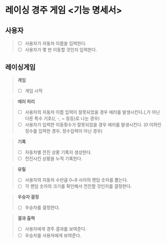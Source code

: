 # 레이싱 경주 게임 <기능 명세서>

## 사용자
> - [ ] 사용자가 자동차 이름을 입력한다.
> - [ ] 사용자가 몇 번 이동할 것인지 입력한다.

## 레이싱게임
> **게임**
> - [ ] 게임 시작

> **에러 처리**
> - [ ] 사용자의 자동차 이름 입력이 잘못되었을 경우 에러를 발생시킨다.(,가 아닌 다른 특수 기호(/, -, ~ 등등)로 나눈 경우)
> - [ ] 사용자가 입력한 이동횟수가 잘못되었을 경우 에러를 발생시킨다. (0 이하인 정수를 입력한 경우, 정수입력이 아닌 경우)

> **기록**
> - [ ] 자동차별 전진 상황 기록지 생성한다.
> - [ ] 전진시킨 상황을 누적 기록한다.

> **유틸**
> - [ ] 사용자의 자동차 수만큼 0~9 사이의 랜덤 숫자를 뽑는다.
> - [ ] 각 랜덤 숫자의 크기를 확인해서 전진할 것인지를 결정한다.


> **우승자 결정**
> - [ ] 우승자를 결정한다.

> **결과 출력**
> - [ ] 사용자에게 경주 결과를 보여준다.
> - [ ] 우승자를 사용자에게 보여준다.
